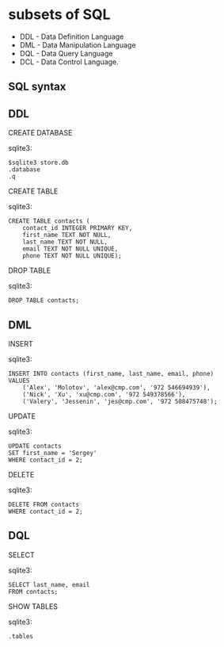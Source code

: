 # subsets of SQL

- DDL - Data Definition Language
- DML - Data Manipulation Language
- DQL - Data Query Language
- DCL - Data Control Language.

## SQL syntax

## DDL

CREATE DATABASE

sqlite3:

    $sqlite3 store.db
    .database
    .q

CREATE TABLE

sqlite3:

    CREATE TABLE contacts (
        contact_id INTEGER PRIMARY KEY,
        first_name TEXT NOT NULL,
        last_name TEXT NOT NULL,
        email TEXT NOT NULL UNIQUE,
        phone TEXT NOT NULL UNIQUE);

DROP TABLE

sqlite3:

    DROP TABLE contacts;

## DML

INSERT

sqlite3:

    INSERT INTO contacts (first_name, last_name, email, phone)
    VALUES
        ('Alex', 'Molotov', 'alex@cmp.com', '972 546694939'),
        ('Nick', 'Xu', 'xu@cmp.com', '972 549378566'),
        ('Valery', 'Jessenin', 'jes@cmp.com', '972 508475748');

UPDATE

sqlite3:

    UPDATE contacts
    SET first_name = 'Sergey'
    WHERE contact_id = 2;

DELETE

sqlite3:

    DELETE FROM contacts
    WHERE contact_id = 2;

## DQL

SELECT

sqlite3:

    SELECT last_name, email
    FROM contacts;

SHOW TABLES

sqlite3:

    .tables
